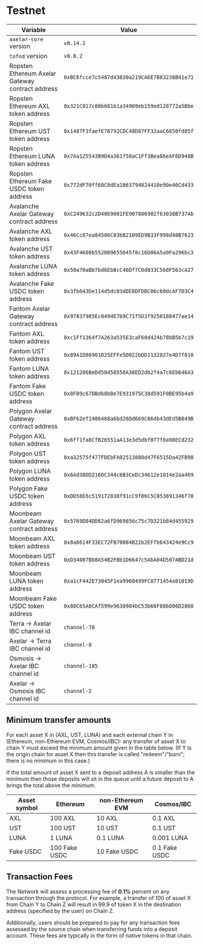 # Testnet

Variable  | Value
------------- | -------------
`axelar-core` version | `v0.14.1`
`tofnd` version | `v0.8.2`
Ropsten Ethereum Axelar Gateway contract address | `0xBC6fcce7c5487d43830a219CA6E7B83238B41e71`
Ropsten Ethereum AXL token address | `0x321C017c08b681b1a34909eb159ed128772a5Bbe`
Ropsten Ethereum UST token address | `0x1487F3faefE78792CDC48D87FF32aaC6650fd85f`
Ropsten Ethereum LUNA token address | `0x7Aa125543B9D4a361f58aC1Ff3Bea86eAF6D948B`
Ropsten Ethereum Fake USDC token address | `0x772dF70ff68C8dEa1863794824410e90e46Cd433`
Avalanche Axelar Gateway contract address | `0xC249632c2D40b9001FE907806902f63038B737Ab`
Avalanche AXL token address | `0x46Cc87ea84586C03bB2109ED9B33F998d40B7623`
Avalanche UST token address | `0x43F4600b552089655645f8c16D86A5a9Fa296bc3`
Avalanche LUNA token address | `0x50a70aBb7bd6EbBcC46Df7C0d033C568F563cA27`
Avalanche Fake USDC token address | `0x3fb643De114d5dc03dDE8DFDBC06c60dcAF7D3C4`
Fantom Axelar Gateway contract address | `0x97837985Ec0494E7b9C71f5D3f9250188477ae14`
Fantom AXL token address | `0xc1Ff1364f7A263a535E3caF60d424b78bB5b7c19`
Fantom UST token address | `0x89A1D86901D25EFFe5D022bDD1132827e4D7f010`
Fantom LUNA token address | `0x121286BeDd58d58558A30ED2db2f4a7c6Eb646A3`
Fantom Fake USDC token address | `0x0F09c67DBdb8bBe7E931975C38d591F0BE95b4a9`
Polygon Axelar Gateway contract address | `0xBF62ef1486468a6bd26Dd669C06db43dEd5B849B`
Polygon AXL token address | `0x6ff1fa8CfB26551aA13e3d5dbf077f0a98ECd232`
Polygon UST token address | `0xa32575f477FDEbFA02513880d47F6515Da42FB90`
Polygon LUNA token address | `0x6Ad38DD216DC344c6B3CeDc34612e1014e2aa469`
Polygon Fake USDC token address | `0xDD58E6c519172838f91cC9f86C5C053891346f70`
Moonbeam Axelar Gateway contract address | `0x5769D84DD62a6fD969856c75c7D321b84d455929`
Moonbeam AXL token address | `0x8a6614F33EC72FB70084B22b2EFfb643424e9Cc9`
Moonbeam UST token address | `0xD34007Bb8A54B2FBb1D6647c5AbA04D507ABD21d`
Moonbeam LUNA token address | `0xa1cF442E73045F1ea9960499FC8771454a01019D`
Moonbeam Fake USDC token address | `0x80C65A8CAf599e9630984bC53b60F886006D2860`
Terra -> Axelar IBC channel id | `channel-78`
Axelar -> Terra IBC channel id | `channel-0`
Osmosis -> Axelar IBC channel id | `channel-185`
Axelar -> Osmosis IBC channel id | `channel-2`

## Minimum transfer amounts

For each asset X in (AXL, UST, LUNA) and each external chain Y in (Ethereum, non-Ethereum EVM, Cosmos/IBC): any transfer of asset X to chain Y must exceed the minimum amount given in the table below.  (If Y is the origin chain for asset X then this transfer is called "redeem"/"burn"; there is no minimum in this case.)

If the total amount of asset X sent to a deposit address A is smaller than the minimum then those deposits will sit in the queue until a future deposit to A brings the total above the minimum.

Asset symbol | Ethereum | non-Ethereum EVM | Cosmos/IBC
---|---|---|---
AXL | 100 AXL | 10 AXL | 0.1 AXL
UST | 100 UST | 10 UST | 0.1 UST
LUNA | 1 LUNA | 0.1 LUNA | 0.001 LUNA
Fake USDC | 100 Fake USDC | 10 Fake USDC | 0.1 Fake USDC

## Transaction Fees

The Network will assess a processing fee of __0.1%__ percent on any transaction through the protocol. For example, a transfer of 100 of asset X from Chain Y to Chain Z will result in 99.9 of token X in the destination address (specified by the user) on Chain Z. 

Additionally, users should be prepared to pay for any transaction fees assessed by the source chain when transferring funds into a deposit account. These fees are typically in the form of native tokens in that chain.